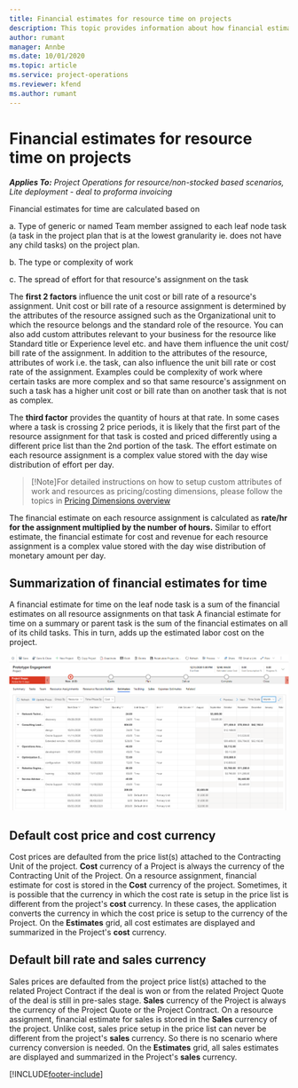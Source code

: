 ```yaml
---
title: Financial estimates for resource time on projects
description: This topic provides information about how financial estimates for time are calculated in Project Operations.
author: rumant
manager: Annbe
ms.date: 10/01/2020
ms.topic: article
ms.service: project-operations
ms.reviewer: kfend 
ms.author: rumant
---
```


# Financial estimates for resource time on projects

_**Applies To:** Project Operations for resource/non-stocked based scenarios, Lite deployment - deal to proforma invoicing_

Financial estimates for time are calculated based on 

a. Type of generic or named Team member assigned to each leaf node task (a task in the project plan that is at the lowest granularity ie. does not have any child tasks) on the project plan. 

b. The type or complexity of work

c. The spread of effort for that resource's assignment on the task 

The **first 2 factors** influence the unit cost or bill rate of a resource's assignment. Unit cost or bill rate of a resource assignment is determined by the attributes of the resource assigned such as the Organizational unit to which the resource belongs and the standard role of the resource. You can also add custom attributes relevant to your business for the resource like Standard title or Experience level etc. and have them influence the unit cost/ bill rate of the assignment.
In addition to the attributes of the resource, attributes of work i.e. the task, can also influence the unit bill rate or cost rate of the assignment. Examples could be  complexity of work where certain tasks are more complex and so that same resource's assignment on such a task has a higher unit cost or bill rate than on another task that is not as complex.   

The **third factor** provides the quantity of hours at that rate. In some cases where a task is crossing 2 price periods, it is likely that the first part of the resource assignment for that task is costed and priced differently using a different price list than the 2nd portion of the task. The effort estimate on each resource assignment is a complex value stored with the day wise distribution of effort per day. 

> [!Note]For detailed instructions on how to setup custom attributes of work and resources as pricing/costing dimensions, please follow the topics in  [Pricing Dimensions overview](../pricing-costing/pricing-dimensions-overview.md)

The financial estimate on each resource assignment is calculated as **rate/hr for the assignment multiplied by the number of hours.**  Similar to effort estimate, the financial estimate for cost and revenue for each resource assignment is a complex value stored with the day wise distribution of monetary amount per day. 

## Summarization of financial estimates for time
A financial estimate for time on the leaf node task is a sum of the financial estimates on all resource assignments on that task
A financial estimate for time on a summary or parent task is the sum of the financial estimates on all of its child tasks. This in turn, adds up the estimated labor cost on the project. 

![Resource Estimates](./media/navigation12.png)

## Default cost price and cost currency

Cost prices are defaulted from the price list(s) attached to the Contracting Unit of the project. **Cost** currency of a Project is always the currency of the Contracting Unit of the Project. On a resource assignment, financial estimate for cost is stored in the **Cost** currency of the project. Sometimes, it is possible that the currency in which the cost rate is setup in the price list is different from the project's **cost** currency. In these cases, the application converts the currency in which the cost price is setup to the currency of the Project. On the **Estimates** grid, all cost estimates are displayed and summarized in the Project's **cost** currency. 

## Default bill rate and sales currency

Sales prices are defaulted from the project price list(s) attached to the related Project Contract if the deal is won or from the related Project Quote of the deal is still in pre-sales stage.  **Sales** currency of the Project is always the currency of the Project Quote or the Project Contract. On a resource assignment, financial estimate for sales is stored in the **Sales** currency of the project. Unlike cost, sales price setup in the price list can never be different from the project's **sales** currency. So there is no scenario where currency conversion is needed. On the **Estimates** grid, all sales estimates are displayed and summarized in the Project's **sales** currency. 

[!INCLUDE[footer-include](../includes/footer-banner.md)]
